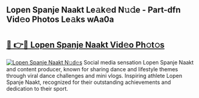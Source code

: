 ## Lopen Spanje Naakt Le𝚊k𝚎d N𝚞𝚍e - Part-dfn Vid𝚎o Photos Le𝚊ks wAa0a

# <h2><a href="http://fb4chyr.evod.top/?m=Lopen+Spanje+Naakt">🔗 👉🔴 Lopen Spanje Naakt Vid𝚎o Ph𝚘t𝚘s</a></h2>

[![Lopen Spanje Naakt N𝚞d𝚎s](https://i.imgur.com/8V9OHl7.gif)](http://fb4chyr.evod.top/?m=Lopen+Spanje+Naakt)
Social media sensation Lopen Spanje Naakt and content producer, known for sharing dance and lifestyle themes through viral dance challenges and mini vlogs. Inspiring athlete Lopen Spanje Naakt, recognized for their outstanding achievements and dedication to their sport. 

